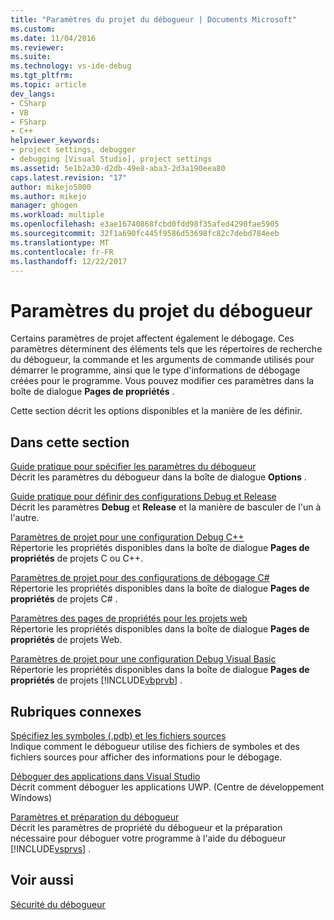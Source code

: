 ```yaml
---
title: "Paramètres du projet du débogueur | Documents Microsoft"
ms.custom: 
ms.date: 11/04/2016
ms.reviewer: 
ms.suite: 
ms.technology: vs-ide-debug
ms.tgt_pltfrm: 
ms.topic: article
dev_langs:
- CSharp
- VB
- FSharp
- C++
helpviewer_keywords:
- project settings, debugger
- debugging [Visual Studio], project settings
ms.assetid: 5e1b2a30-d2db-49e8-aba3-2d3a190eea80
caps.latest.revision: "17"
author: mikejo5000
ms.author: mikejo
manager: ghogen
ms.workload: multiple
ms.openlocfilehash: e3ae16740868fcbd0fdd98f35afed4290fae5905
ms.sourcegitcommit: 32f1a690fc445f9586d53698fc82c7debd784eeb
ms.translationtype: MT
ms.contentlocale: fr-FR
ms.lasthandoff: 12/22/2017
---
```

# <a name="debugger-project-settings"></a>Paramètres du projet du débogueur
Certains paramètres de projet affectent également le débogage. Ces paramètres déterminent des éléments tels que les répertoires de recherche du débogueur, la commande et les arguments de commande utilisés pour démarrer le programme, ainsi que le type d'informations de débogage créées pour le programme. Vous pouvez modifier ces paramètres dans la boîte de dialogue **Pages de propriétés** .  
  
 Cette section décrit les options disponibles et la manière de les définir.  
  
## <a name="in-this-section"></a>Dans cette section  
 [Guide pratique pour spécifier les paramètres du débogueur](../debugger/how-to-specify-debugger-settings.md)  
 Décrit les paramètres du débogueur dans la boîte de dialogue **Options** .  
  
 [Guide pratique pour définir des configurations Debug et Release](../debugger/how-to-set-debug-and-release-configurations.md)  
 Décrit les paramètres **Debug** et **Release** et la manière de basculer de l'un à l'autre.  
  
 [Paramètres de projet pour une configuration Debug C++](../debugger/project-settings-for-a-cpp-debug-configuration.md)  
 Répertorie les propriétés disponibles dans la boîte de dialogue **Pages de propriétés** de projets C ou C++.  
  
 [Paramètres de projet pour des configurations de débogage C#](../debugger/project-settings-for-csharp-debug-configurations.md)  
 Répertorie les propriétés disponibles dans la boîte de dialogue **Pages de propriétés** de projets C# .  
  
 [Paramètres des pages de propriétés pour les projets web](../debugger/property-pages-settings-for-web-projects.md)  
 Répertorie les propriétés disponibles dans la boîte de dialogue **Pages de propriétés** de projets Web.  
  
 [Paramètres de projet pour une configuration Debug Visual Basic](../debugger/project-settings-for-a-visual-basic-debug-configuration.md)  
 Répertorie les propriétés disponibles dans la boîte de dialogue **Pages de propriétés** de projets [!INCLUDE[vbprvb](../code-quality/includes/vbprvb_md.md)] .  
  
## <a name="related-sections"></a>Rubriques connexes  
 [Spécifiez les symboles (.pdb) et les fichiers sources](../debugger/specify-symbol-dot-pdb-and-source-files-in-the-visual-studio-debugger.md)  
 Indique comment le débogueur utilise des fichiers de symboles et des fichiers sources pour afficher des informations pour le débogage.  
  
 [Déboguer des applications dans Visual Studio](../debugger/debug-store-apps-in-visual-studio.md)  
 Décrit comment déboguer les applications UWP. (Centre de développement Windows)  
  
 [Paramètres et préparation du débogueur](../debugger/debugger-settings-and-preparation.md)  
 Décrit les paramètres de propriété du débogueur et la préparation nécessaire pour déboguer votre programme à l'aide du débogueur [!INCLUDE[vsprvs](../code-quality/includes/vsprvs_md.md)] .  
  
## <a name="see-also"></a>Voir aussi  
 [Sécurité du débogueur](../debugger/debugger-security.md)